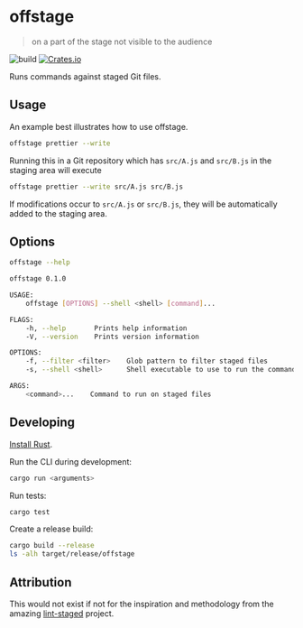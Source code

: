 # offstage
> on a part of the stage not visible to the audience

![build](https://github.com/tjni/offstage/workflows/build/badge.svg) [![Crates.io](https://img.shields.io/crates/v/offstage)](https://crates.io/crates/offstage)

Runs commands against staged Git files.

## Usage

An example best illustrates how to use offstage.

```sh
offstage prettier --write
```

Running this in a Git repository which has `src/A.js` and `src/B.js` in the
staging area will execute

```sh
offstage prettier --write src/A.js src/B.js
```

If modifications occur to `src/A.js` or `src/B.js`, they will be automatically
added to the staging area.

## Options

```sh
offstage --help

offstage 0.1.0

USAGE:
    offstage [OPTIONS] --shell <shell> [command]...

FLAGS:
    -h, --help       Prints help information
    -V, --version    Prints version information

OPTIONS:
    -f, --filter <filter>    Glob pattern to filter staged files
    -s, --shell <shell>      Shell executable to use to run the command [env: SHELL=/usr/bin/fish]

ARGS:
    <command>...    Command to run on staged files
```

## Developing

[Install Rust](https://www.rust-lang.org/learn/get-started).

Run the CLI during development:

```sh
cargo run <arguments>
```

Run tests:

```sh
cargo test
```

Create a release build:

```sh
cargo build --release
ls -alh target/release/offstage
```

## Attribution

This would not exist if not for the inspiration and methodology from the amazing
[lint-staged](https://github.com/okonet/lint-staged) project.

